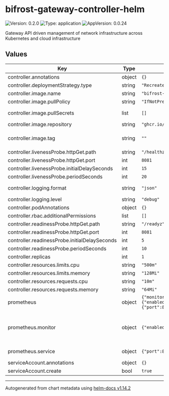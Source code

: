# bifrost-gateway-controller-helm

![Version: 0.2.0](https://img.shields.io/badge/Version-0.2.0-informational?style=flat-square) ![Type: application](https://img.shields.io/badge/Type-application-informational?style=flat-square) ![AppVersion: 0.0.24](https://img.shields.io/badge/AppVersion-0.0.24-informational?style=flat-square)

Gateway API driven management of network infrastructure across Kubernetes and cloud infrastructure

## Values

| Key | Type | Default | Description |
|-----|------|---------|-------------|
| controller.annotations | object | `{}` |  |
| controller.deploymentStrategy.type | string | `"Recreate"` |  |
| controller.image.name | string | `"bifrost-gateway-controller"` |  |
| controller.image.pullPolicy | string | `"IfNotPresent"` |  |
| controller.image.pullSecrets | list | `[]` | Image pull secrets. |
| controller.image.repository | string | `"ghcr.io/tv2-oss"` |  |
| controller.image.tag | string | `""` | Image tag. Defaults to `.Chart.appVersion` |
| controller.livenessProbe.httpGet.path | string | `"/healthz"` |  |
| controller.livenessProbe.httpGet.port | int | `8081` |  |
| controller.livenessProbe.initialDelaySeconds | int | `15` |  |
| controller.livenessProbe.periodSeconds | int | `20` |  |
| controller.logging.format | string | `"json"` | Logging format. Defaults to text |
| controller.logging.level | string | `"debug"` | Log level [debug|info|error] |
| controller.podAnnotations | object | `{}` |  |
| controller.rbac.additionalPermissions | list | `[]` |  |
| controller.readinessProbe.httpGet.path | string | `"/readyz"` |  |
| controller.readinessProbe.httpGet.port | int | `8081` |  |
| controller.readinessProbe.initialDelaySeconds | int | `5` |  |
| controller.readinessProbe.periodSeconds | int | `10` |  |
| controller.replicas | int | `1` |  |
| controller.resources.limits.cpu | string | `"500m"` |  |
| controller.resources.limits.memory | string | `"128Mi"` |  |
| controller.resources.requests.cpu | string | `"10m"` |  |
| controller.resources.requests.memory | string | `"64Mi"` |  |
| prometheus | object | `{"monitor":{"enabled":false},"service":{"port":8080,"type":"ClusterIP"}}` | Prometheus metrics |
| prometheus.monitor | object | `{"enabled":false}` | Prometheus-operator ServiceMonitor metrics endpoint specification |
| prometheus.service | object | `{"port":8080,"type":"ClusterIP"}` | Metrics service specification |
| serviceAccount.annotations | object | `{}` |  |
| serviceAccount.create | bool | `true` |  |

----------------------------------------------
Autogenerated from chart metadata using [helm-docs v1.14.2](https://github.com/norwoodj/helm-docs/releases/v1.14.2)
